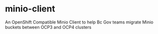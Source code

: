 # minio-client
An OpenShift Compatible Minio Client to help Bc Gov teams migrate Minio buckets between OCP3 and OCP4 clusters

